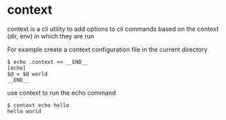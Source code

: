 # context
context is a cli utility to add options to cli commands based on the context (dir, env) in which they are run

For example
create a context configuration file in the current directory

    $ echo .context << __END__
	[echo]
	$@ = $@ world
	__END__

use context to run the echo command

    $ context echo hello
	hello world

